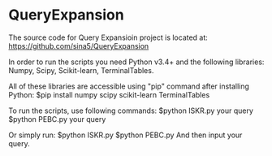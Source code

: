 # QueryExpansion

The source code for Query Expansioin project is located at: 
    https://github.com/sina5/QueryExpansion

In order to run the scripts you need Python v3.4+ and the following libraries: Numpy, Scipy, Scikit-learn, TerminalTables.

All of these libraries are accessible using "pip" command after installing Python: 
    $pip install numpy scipy scikit-learn TerminalTables

To run the scripts, use following commands:
    $python ISKR.py your query
    $python PEBC.py your query

Or simply run:
    $python ISKR.py
    $python PEBC.py
And then input your query.
